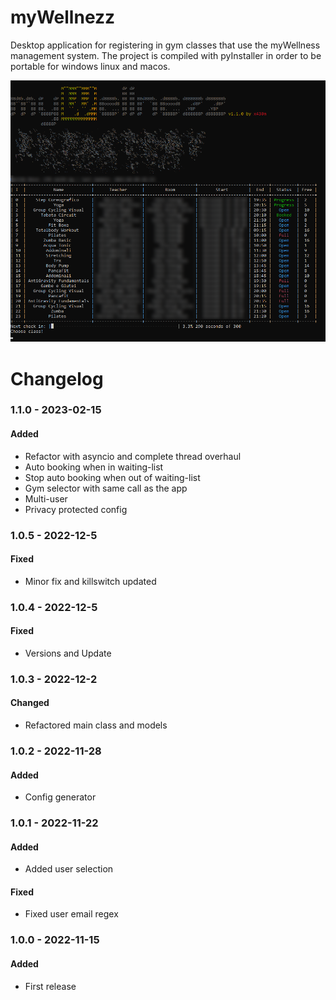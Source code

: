 # myWellnezz

Desktop application for registering in gym classes that use the myWellness management system.
The project is compiled with pyInstaller in order to be portable for windows linux and macos.

![Alt text](mw.png?raw=true "myWellnezz")


# Changelog
### 1.1.0 - 2023-02-15
#### Added
- Refactor with asyncio and complete thread overhaul
- Auto booking when in waiting-list
- Stop auto booking when out of waiting-list
- Gym selector with same call as the app
- Multi-user
- Privacy protected config

### 1.0.5 - 2022-12-5
#### Fixed
- Minor fix and killswitch updated

### 1.0.4 - 2022-12-5
#### Fixed
- Versions and Update

### 1.0.3 - 2022-12-2
#### Changed
- Refactored main class and models

### 1.0.2 - 2022-11-28
#### Added
- Config generator
  
### 1.0.1 - 2022-11-22
#### Added
- Added user selection
#### Fixed
- Fixed user email regex
  
### 1.0.0 - 2022-11-15
#### Added
- First release
